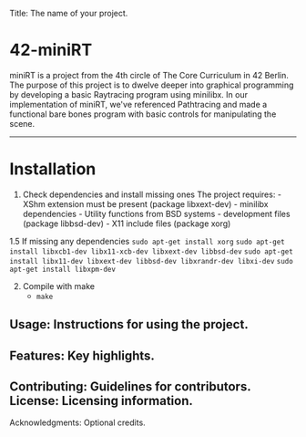 
Title: The name of your project.
# 42-miniRT

miniRT is a project from the 4th circle of The Core Curriculum in 42 Berlin. The purpose of this project is to dwelve deeper into
graphical programming by developing a basic Raytracing program using minilibx. In our implementation of miniRT,
we've referenced Pathtracing and made a functional bare bones program with basic controls for manipulating the scene.

---
# Installation


1.	Check dependencies and install missing ones
		The project requires:
		-	XShm extension must be present (package libxext-dev)
		-	minilibx dependencies
		-	Utility functions from BSD systems - development files (package libbsd-dev)
		-	X11 include files (package xorg)

1.5	If missing any dependencies
		`sudo apt-get install xorg`
		`sudo apt-get install libxcb1-dev libx11-xcb-dev libxext-dev libbsd-dev`
		`sudo apt-get install libx11-dev libxext-dev libbsd-dev libxrandr-dev libxi-dev`
		`sudo apt-get install libxpm-dev`

2.	Compile with make
	-	`make`

Usage: Instructions for using the project.
---
Features: Key highlights.
---
Contributing: Guidelines for contributors.
License: Licensing information.
---
Acknowledgments: Optional credits.
